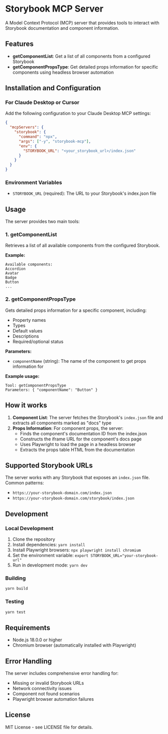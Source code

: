 # Storybook MCP Server

A Model Context Protocol (MCP) server that provides tools to interact with Storybook documentation and component information.

## Features

- **getComponentList**: Get a list of all components from a configured Storybook
- **getComponentPropsType**: Get detailed props information for specific components using headless browser automation

## Installation and Configuration

### For Claude Desktop or Cursor

Add the following configuration to your Claude Desktop MCP settings:

```json
{
  "mcpServers": {
    "storybook": {
      "command": "npx",
      "args": ["-y", "storybook-mcp"],
      "env": {
        "STORYBOOK_URL": "<your_storybook_url>/index.json"
      }
    }
  }
}
```

### Environment Variables

- `STORYBOOK_URL` (required): The URL to your Storybook's index.json file

## Usage

The server provides two main tools:

### 1. getComponentList

Retrieves a list of all available components from the configured Storybook.

**Example:**

```
Available components:
Accordion
Avatar
Badge
Button
...
```

### 2. getComponentPropsType

Gets detailed props information for a specific component, including:

- Property names
- Types
- Default values
- Descriptions
- Required/optional status

**Parameters:**

- `componentName` (string): The name of the component to get props information for

**Example usage:**

```
Tool: getComponentPropsType
Parameters: { "componentName": "Button" }
```

## How it works

1. **Component List**: The server fetches the Storybook's `index.json` file and extracts all components marked as "docs" type
2. **Props Information**: For component props, the server:
   - Finds the component's documentation ID from the index.json
   - Constructs the iframe URL for the component's docs page
   - Uses Playwright to load the page in a headless browser
   - Extracts the props table HTML from the documentation

## Supported Storybook URLs

The server works with any Storybook that exposes an `index.json` file. Common patterns:

- `https://your-storybook-domain.com/index.json`
- `https://your-storybook-domain.com/storybook/index.json`

## Development

### Local Development

1. Clone the repository
2. Install dependencies: `yarn install`
3. Install Playwright browsers: `npx playwright install chromium`
4. Set the environment variable: `export STORYBOOK_URL="your-storybook-url"`
5. Run in development mode: `yarn dev`

### Building

```bash
yarn build
```

### Testing

```bash
yarn test
```

## Requirements

- Node.js 18.0.0 or higher
- Chromium browser (automatically installed with Playwright)

## Error Handling

The server includes comprehensive error handling for:

- Missing or invalid Storybook URLs
- Network connectivity issues
- Component not found scenarios
- Playwright browser automation failures

## License

MIT License - see LICENSE file for details.
